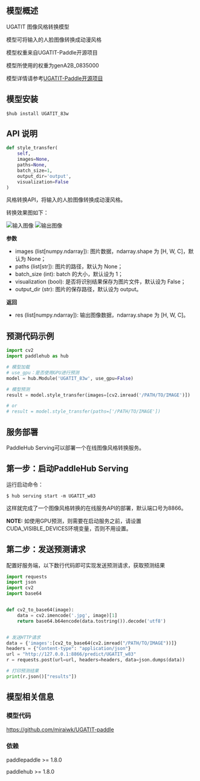## 模型概述
UGATIT 图像风格转换模型

模型可将输入的人脸图像转换成动漫风格

模型权重来自UGATIT-Paddle开源项目

模型所使用的权重为genA2B_0835000

模型详情请参考[UGATIT-Paddle开源项目](https://github.com/miraiwk/UGATIT-paddle)

## 模型安装

```shell
$hub install UGATIT_83w
```


## API 说明

```python
def style_transfer(
    self,
    images=None,
    paths=None,
    batch_size=1,
    output_dir='output',
    visualization=False
)
```

风格转换API，将输入的人脸图像转换成动漫风格。

转换效果图如下：

![输入图像](https://ai-studio-static-online.cdn.bcebos.com/d130fabd8bd34e53b2f942b3766eb6bbd3c19c0676d04abfbd5cc4b83b66f8b6)
![输出图像](https://ai-studio-static-online.cdn.bcebos.com/78653331ee2d472b81ff5bbccd6a904a80d2c5208f9c42c789b4f09a1ef46332)

**参数**

* images (list\[numpy.ndarray\]): 图片数据，ndarray.shape 为 \[H, W, C\]，默认为 None；
* paths (list\[str\]): 图片的路径，默认为 None；
* batch\_size (int): batch 的大小，默认设为 1；
* visualization (bool): 是否将识别结果保存为图片文件，默认设为 False；
* output\_dir (str): 图片的保存路径，默认设为 output。


**返回**

* res (list\[numpy.ndarray\]): 输出图像数据，ndarray.shape 为 \[H, W, C\]。


## 预测代码示例

```python
import cv2
import paddlehub as hub

# 模型加载
# use_gpu：是否使用GPU进行预测
model = hub.Module('UGATIT_83w', use_gpu=False)

# 模型预测
result = model.style_transfer(images=[cv2.imread('/PATH/TO/IMAGE')])

# or
# result = model.style_transfer(paths=['/PATH/TO/IMAGE'])
```

## 服务部署

PaddleHub Serving可以部署一个在线图像风格转换服务。

## 第一步：启动PaddleHub Serving

运行启动命令：
```shell
$ hub serving start -m UGATIT_w83
```

这样就完成了一个图像风格转换的在线服务API的部署，默认端口号为8866。

**NOTE:** 如使用GPU预测，则需要在启动服务之前，请设置CUDA\_VISIBLE\_DEVICES环境变量，否则不用设置。

## 第二步：发送预测请求

配置好服务端，以下数行代码即可实现发送预测请求，获取预测结果

```python
import requests
import json
import cv2
import base64


def cv2_to_base64(image):
    data = cv2.imencode('.jpg', image)[1]
    return base64.b64encode(data.tostring()).decode('utf8')


# 发送HTTP请求
data = {'images':[cv2_to_base64(cv2.imread("/PATH/TO/IMAGE"))]}
headers = {"Content-type": "application/json"}
url = "http://127.0.0.1:8866/predict/UGATIT_w83"
r = requests.post(url=url, headers=headers, data=json.dumps(data))

# 打印预测结果
print(r.json()["results"])
```


## 模型相关信息

### 模型代码

https://github.com/miraiwk/UGATIT-paddle

### 依赖

paddlepaddle >= 1.8.0

paddlehub >= 1.8.0